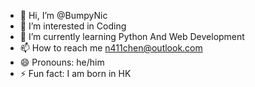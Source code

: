 - 👋 Hi, I’m @BumpyNic
- 👀 I’m interested in Coding
- 🌱 I’m currently learning Python And Web Development
- 📫 How to reach me n411chen@outlook.com
- 😄 Pronouns: he/him
- ⚡ Fun fact: I am born in HK

<!---
BumpyNic/BumpyNic is a ✨ special ✨ repository because its `README.md` (this file) appears on your GitHub profile.
You can click the Preview link to take a look at your changes.
--->
